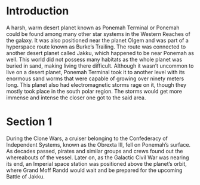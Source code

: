 # Introduction

A harsh, warm desert planet known as Ponemah Terminal or Ponemah could be found among many other star systems in the Western Reaches of the galaxy.
It was also positioned near the planet Olgem and was part of a hyperspace route known as Burke’s Trailing.
The route was connected to another desert planet called Jakku, which happened to be near Ponemah as well.
This world did not possess many habitats as the whole planet was buried in sand, making living there difficult.
Although it wasn’t uncommon to live on a desert planet, Ponemah Terminal took it to another level with its enormous sand worms that were capable of growing over ninety meters long.
This planet also had electromagnetic storms rage on it, though they mostly took place in the south polar region.
The storms would get more immense and intense the closer one got to the said area.

# Section 1

During the Clone Wars, a cruiser belonging to the Confederacy of Independent Systems, known as the Obrexta III, fell on Ponemah’s surface.
As decades passed, pirates and similar groups and crews found out the whereabouts of the vessel.
Later on, as the Galactic Civil War was nearing its end, an Imperial space station was positioned above the planet’s orbit, where Grand Moff Randd would wait and be prepared for the upcoming Battle of Jakku.
